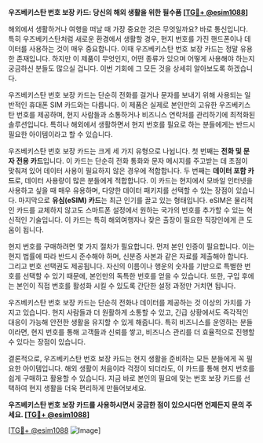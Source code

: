 **우즈베키스탄 번호 보장 카드: 당신의 해외 생활을 위한 필수품 [[TG💪+ @esim1088](https://t.me/s/esim1088)]**

해외에서 생활하거나 여행을 떠날 때 가장 중요한 것은 무엇일까요? 바로 통신입니다. 특히 우즈베키스탄처럼 새로운 환경에서 생활할 경우, 현지 번호를 가진 핸드폰이나 데이터를 사용하는 것이 매우 중요합니다. 이때 우즈베키스탄 번호 보장 카드는 정말 유용한 존재입니다. 하지만 이 제품이 무엇인지, 어떤 종류가 있으며 어떻게 사용해야 하는지 궁금하신 분들도 많으실 겁니다. 이번 기회에 그 모든 것을 상세히 알아보도록 하겠습니다.

우즈베키스탄 번호 보장 카드는 단순히 전화를 걸거나 문자를 보내기 위해 사용되는 일반적인 휴대폰 SIM 카드와는 다릅니다. 이 제품은 실제로 본인만의 고유한 우즈베키스탄 번호를 제공하며, 현지 사람들과 소통하거나 비즈니스 연락처를 관리하기에 최적화된 솔루션입니다. 특히나 해외에서 생활하면서 현지 번호를 필요로 하는 분들에게는 반드시 필요한 아이템이라고 할 수 있습니다.

우즈베키스탄 번호 보장 카드는 크게 세 가지 유형으로 나뉩니다. 첫 번째는 **전화 및 문자 전용 카드**입니다. 이 카드는 단순히 전화 통화와 문자 메시지를 주고받는 데 초점이 맞춰져 있어 데이터 사용이 필요하지 않은 경우에 적합합니다. 두 번째는 **데이터 포함 카드**로, 데이터 사용량이 많은 분들에게 적합합니다. 이 카드는 현지에서 모바일 인터넷을 사용하고 싶을 때 매우 유용하며, 다양한 데이터 패키지를 선택할 수 있는 장점이 있습니다. 마지막으로 **유심(eSIM) 카드**는 최근 인기를 끌고 있는 형태입니다. eSIM은 물리적인 카드를 교체하지 않고도 스마트폰 설정에서 원하는 국가의 번호를 추가할 수 있는 혁신적인 기술입니다. 이 카드는 특히 해외여행자나 잦은 출장이 필요한 직장인에게 큰 도움이 됩니다.

현지 번호를 구매하려면 몇 가지 절차가 필요합니다. 먼저 본인 인증이 필요합니다. 이는 현지 법률에 따라 반드시 준수해야 하며, 신분증 사본과 같은 자료를 제출해야 합니다. 그리고 번호 선택권도 제공됩니다. 자신의 이름이나 행운의 숫자를 기반으로 특별한 번호를 선택할 수 있기 때문에, 본인만의 독특한 번호를 얻을 수 있습니다. 또한, 구입 후에는 본인이 직접 번호를 활성화 시킬 수 있도록 간단한 설정 과정만 거치면 됩니다.

우즈베키스탄 번호 보장 카드는 단순히 전화나 데이터를 제공하는 것 이상의 가치를 가지고 있습니다. 현지 사람들과 더 원활하게 소통할 수 있고, 긴급 상황에서도 즉각적인 대응이 가능해 안전한 생활을 유지할 수 있게 해줍니다. 특히 비즈니스를 운영하는 분들이라면, 현지 번호를 통해 고객들과 신뢰를 쌓고, 비즈니스 관리를 더 효율적으로 진행할 수 있다는 장점이 있습니다.

결론적으로, 우즈베키스탄 번호 보장 카드는 현지 생활을 준비하는 모든 분들에게 꼭 필요한 아이템입니다. 해외 생활이 처음이라 걱정이 되더라도, 이 카드를 통해 현지 번호를 쉽게 구매하고 활용할 수 있습니다. 지금 바로 본인의 필요에 맞는 번호 보장 카드를 선택하여 현지 생활을 더욱 편리하게 만들어보세요.

**우즈베키스탄 번호 보장 카드를 사용하시면서 궁금한 점이 있으시다면 언제든지 문의 주세요. [[TG💪+ @esim1088](https://t.me/s/esim1088)]**

[[TG💪+ @esim1088](https://t.me/s/esim1088) ![Image](https://i.postimg.cc/Y0z9fWf4/image.png)]